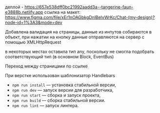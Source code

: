 деплой - https://657e538dff0bc21992aadd3a--tangerine-faun-e3888b.netlify.app
ссылка на макет: https://www.figma.com/file/xEr1nOAGbkgDnlBelvWrKc/Chat-(my-design)?node-id=1%3A3&mode=dev

Добавлена валидация на страницы, данные из инпутов собираются в объект, при нажатии на кнопку данные отправляются на сервер с помощью
XMLHttpRequest

в некоторых местах оставила тип any, поскольку не смогла подобрать соответствующий тип (в основном  Block, EventBus)

Переход между страницами по ссылке

При верстке использован шаблонизатор Handlebars

- `npm run install` — установка стабильной версии,
- `npm run dev` — запуск версии для разработчика,
- `npm run start` — сборка и запуск проекта,
- `npm run build` — сборка стабильной версии.
- `npm run lint` — запуск линтера.
